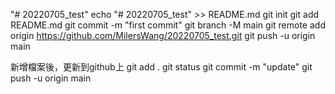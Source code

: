 "# 20220705_test" 
echo "# 20220705_test" >> README.md
git init
git add README.md
git commit -m "first commit"
git branch -M main
git remote add origin https://github.com/MilersWang/20220705_test.git
git push -u origin main

新增檔案後，更新到github上
git add .
git status
git commit -m "update"
git push -u origin main


